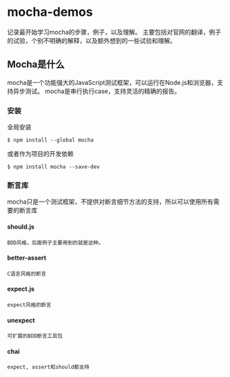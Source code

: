 # mocha-demos
  记录最开始学习mocha的步骤，例子，以及理解。
  主要包括对官网的翻译，例子的试验，个别不明确的解释，以及额外想到的一些试验和理解。

## Mocha是什么
  mocha是一个功能强大的JavaScript测试框架，可以运行在Node.js和浏览器，支持异步测试。
  mocha是串行执行case，支持灵活的精确的报告。

### 安装
  全局安装
  ```
  $ npm install --global mocha
  ```
  或者作为项目的开发依赖
  ```
  $ npm install mocha --save-dev
  ```

### 断言库
  mocha只是一个测试框架，不提供对断言细节方法的支持，所以可以使用所有需要的断言库

#### should.js
    BDD风格，后面例子主要用到的就是这种。

#### better-assert
    C语言风格的断言

####  expect.js
    expect风格的断言

#### unexpect
    可扩展的BDD断言工具包
    
#### chai
    expect, assert和should都支持
